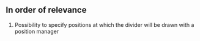 In order of relevance
------

1. Possibility to specify positions at which the divider will be drawn with a position manager